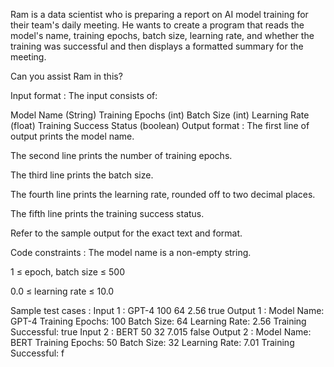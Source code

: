 Ram is a data scientist who is preparing a report on AI model training for their team's daily meeting. He wants to create a program that reads the model's name, training epochs, batch size, learning rate, and whether the training was successful and then displays a formatted summary for the meeting.



Can you assist Ram in this?

Input format :
The input consists of:

Model Name (String)
Training Epochs (int)
Batch Size (int)
Learning Rate (float)
Training Success Status (boolean)
Output format :
The first line of output prints the model name.

The second line prints the number of training epochs.

The third line prints the batch size.

The fourth line prints the learning rate, rounded off to two decimal places.

The fifth line prints the training success status.



Refer to the sample output for the exact text and format.

Code constraints :
The model name is a non-empty string.

1 ≤ epoch, batch size ≤ 500

0.0 ≤ learning rate ≤ 10.0

Sample test cases :
Input 1 :
GPT-4
100
64
2.56
true
Output 1 :
Model Name: GPT-4
Training Epochs: 100
Batch Size: 64
Learning Rate: 2.56
Training Successful: true
Input 2 :
BERT
50
32
7.015
false
Output 2 :
Model Name: BERT
Training Epochs: 50
Batch Size: 32
Learning Rate: 7.01
Training Successful: f
